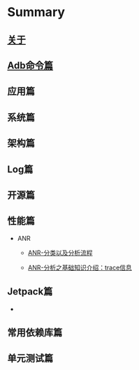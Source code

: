 # Summary

## [关于](./About.md)



## [Adb命令篇](./Adb/Adb.md)





## 应用篇





## 系统篇





## 架构篇





## Log篇





## 开源篇





## 性能篇

* ANR

  * [ANR-分类以及分析流程](./Performance/ANR/ANR01.md)

  * [ANR-分析之基础知识介绍：trace信息](./Performance/ANR/ANR02.md)




## Jetpack篇

* 



## 常用依赖库篇





## 单元测试篇

